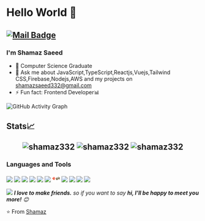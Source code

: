 # Hello World 👋
[![Mail Badge](https://img.shields.io/badge/-shamazsaeed332@gmail.com-c14438?style=flat-square&logo=Gmail&logoColor=white&link=mailto:shamazsaeed332@@gmail.com)](mailto:shamazsaeed332@@gmail.com)
---
### I'm Shamaz Saeed

- 🔭 Computer Science Graduate
- 💬 Ask me about JavaScript,TypeScript,Reactjs,Vuejs,Tailwind CSS,Firebase,Nodejs,AWS and my projects on shamazsaeed332@gmail.com
- ⚡ Fun fact: Frontend Developer📊

![GitHub Activity Graph](https://activity-graph.herokuapp.com/graph?username=shamaz332&theme=dracula&hide_border=true)

## Stats📈 <p align="center"> <img width="40%" src="https://github-readme-stats.vercel.app/api/top-langs?username=shamaz332&show_icons=true&theme=dracula&title_color=ff8000&text_color=ffffff&bg_color=6a6a6a&locale=en&layout=compact&hide_border=true" alt="shamaz332" />  <img width="48%" src="https://github-readme-stats.vercel.app/api?username=shamaz332&show_icons=true&theme=dracula&title_color=ff8000&text_color=ffffff&bg_color=6a6a6a&locale=en&hide_border=true" alt="shamaz332" /> <img width="48%" src="https://github-readme-streak-stats.herokuapp.com/?user=shamaz332&theme=highcontrast&hide_border=true" alt="shamaz332" /> </p>

### Languages and Tools

<code><img height="20" src="https://w7.pngwing.com/pngs/1007/564/png-transparent-java-script-logo-javascript-web-development-logo-script-text-computer-programming-internet.png"></code>
<code><img height="20" src="https://www.pinclipart.com/picdir/middle/537-5374089_react-js-logo-clipart.png"></code>
<code><img height="20" src="https://upload.wikimedia.org/wikipedia/commons/thumb/4/4c/Typescript_logo_2020.svg/1200px-Typescript_logo_2020.svg.png"></code>
<code><img height="20" src="https://img2.pngio.com/nodejs-javascript-web-application-expressjs-computer-software-node-png-820_820.jpg"></code>
<code><img height="20" src="https://seeklogo.com/images/G/gatsby-logo-1A245AD37F-seeklogo.com.png"></code>
<code><img height="20" src="https://cdn.worldvectorlogo.com/logos/apollo-graphql-1.svg"></code>
<code><img height="20" src="https://raw.githubusercontent.com/github/explore/80688e429a7d4ef2fca1e82350fe8e3517d3494d/topics/git/git.png"></code>
<code><img height="20" src="https://pbs.twimg.com/profile_images/1100804485616566273/sOct-Txm.png"></code>
<code><img height="20" src="https://www.metaltoad.com/sites/default/files/styles/large_personal_photo_870x500_/public/2020-05/aws-logo-blog-header.png?itok=t4o3meiH"></code>
<code><img height="20" src="https://dbdb.io/media/logos/Fauna_Logo_blue.png"></code>
<code><img height="20" src="https://infinapps.com/wp-content/uploads/2018/10/mongodb-logo.png"></code>



<img src="https://media.giphy.com/media/LnQjpWaON8nhr21vNW/giphy.gif" width="60"> <em><b>I love to make friends.</b> so if you want to say <b>hi, I'll be happy to meet you more!</b> 😊</em>


⭐️ From [Shamaz](https://github.com/shamaz332)
